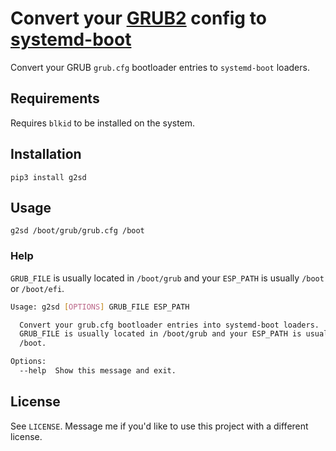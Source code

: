 # Convert your [GRUB2](https://www.gnu.org/software/grub/manual/grub/grub.html) config to [systemd-boot](https://wiki.archlinux.org/title/systemd-boot)
Convert your GRUB `grub.cfg` bootloader entries to `systemd-boot` loaders.

## Requirements
Requires `blkid` to be installed on the system.

## Installation
`pip3 install g2sd`

## Usage
`g2sd /boot/grub/grub.cfg /boot`

### Help
`GRUB_FILE` is usually located in `/boot/grub` and your `ESP_PATH` is usually `/boot` or `/boot/efi`.

```bash
Usage: g2sd [OPTIONS] GRUB_FILE ESP_PATH

  Convert your grub.cfg bootloader entries into systemd-boot loaders.
  GRUB_FILE is usually located in /boot/grub and your ESP_PATH is usually
  /boot.

Options:
  --help  Show this message and exit.
```

## License
See `LICENSE`. Message me if you'd like to use this project with a different license.
